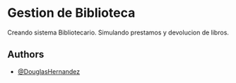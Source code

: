 
# Gestion de Biblioteca

Creando sistema Bibliotecario.
Simulando prestamos y devolucion de libros.

## Authors

- [@DouglasHernandez](https://github.com/Hernandez-Douglas/)


